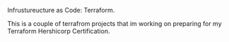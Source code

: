 Infrustureucture as Code: Terraform.

This is a couple of terrafrom projects that im working on preparing for my Terraform Hershicorp Certification.
